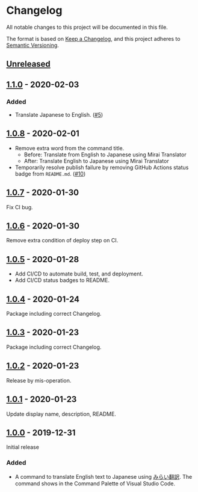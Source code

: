 # Changelog
All notable changes to this project will be documented in this file.

The format is based on [Keep a Changelog](https://keepachangelog.com/en/1.0.0/),
and this project adheres to [Semantic Versioning](https://semver.org/spec/v2.0.0.html).

## [Unreleased]

## [1.1.0] - 2020-02-03
### Added
- Translate Japanese to English. ([#5](https://github.com/zawataki/vscode-mirai-translator/issues/5))

## [1.0.8] - 2020-02-01
- Remove extra word from the command title.
  - Before: Translate from English to Japanese using Mirai Translator
  - After:  Translate English to Japanese using Mirai Translator
- Temporarily resolve publish failure by removing GitHub Actions status badge from `README.md`. ([#10](https://github.com/zawataki/vscode-mirai-translator/issues/10))

## [1.0.7] - 2020-01-30
Fix CI bug.

## [1.0.6] - 2020-01-30
Remove extra condition of deploy step on CI.

## [1.0.5] - 2020-01-28
- Add CI/CD to automate build, test, and deployment.
- Add CI/CD status badges to README.

## [1.0.4] - 2020-01-24
Package including correct Changelog.

## [1.0.3] - 2020-01-23
Package including correct Changelog.

## [1.0.2] - 2020-01-23
Release by mis-operation.

## [1.0.1] - 2020-01-23
Update display name, description, README.

## [1.0.0] - 2019-12-31
Initial release

### Added
- A command to translate English text to Japanese using [みらい翻訳](https://miraitranslate.com/trial/). The command shows in the Command Palette of Visual Studio Code.

[Unreleased]: https://github.com/zawataki/vscode-mirai-translator/compare/v1.1.0...HEAD
[1.1.0]: https://github.com/zawataki/vscode-mirai-translator/compare/v1.0.8...v1.1.0
[1.0.8]: https://github.com/zawataki/vscode-mirai-translator/compare/v1.0.7...v1.0.8
[1.0.7]: https://github.com/zawataki/vscode-mirai-translator/compare/v1.0.6...v1.0.7
[1.0.6]: https://github.com/zawataki/vscode-mirai-translator/compare/v1.0.5...v1.0.6
[1.0.5]: https://github.com/zawataki/vscode-mirai-translator/compare/v1.0.4...v1.0.5
[1.0.4]: https://github.com/zawataki/vscode-mirai-translator/compare/v1.0.3...v1.0.4
[1.0.3]: https://github.com/zawataki/vscode-mirai-translator/compare/v1.0.2...v1.0.3
[1.0.2]: https://github.com/zawataki/vscode-mirai-translator/compare/v1.0.1...v1.0.2
[1.0.1]: https://github.com/zawataki/vscode-mirai-translator/compare/v1.0.0...v1.0.1
[1.0.0]: https://github.com/zawataki/vscode-mirai-translator/releases/tag/v1.0.0
